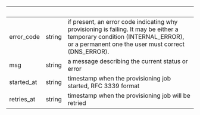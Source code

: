 <!-- Code generated for API Clients. DO NOT EDIT. -->

| &nbsp;     | &nbsp; | &nbsp;                                                                                                                                                                           |
| ---------- | ------ | -------------------------------------------------------------------------------------------------------------------------------------------------------------------------------- |
| error_code | string | if present, an error code indicating why provisioning is failing. It may be either a temporary condition (INTERNAL_ERROR), or a permanent one the user must correct (DNS_ERROR). |
| msg        | string | a message describing the current status or error                                                                                                                                 |
| started_at | string | timestamp when the provisioning job started, RFC 3339 format                                                                                                                     |
| retries_at | string | timestamp when the provisioning job will be retried                                                                                                                              |
